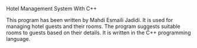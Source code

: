 Hotel Management System With C++


This program has been written by Mahdi Esmaili Jadidi. It is used for managing hotel guests and their rooms. The program suggests suitable rooms to guests based on their details. It is written in the C++ programming language.
